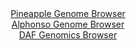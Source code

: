 <div id="Pineapple_Genome_Browser" align="center">
  <a href="https://igv.org/app/?sessionURL=blob:zZJRb9owFIX_i6VWmxQSOyFJE6maUgqUssKAAlurKnISJ7hN7NQ2AYr47_OqTXtZpfKwaZIf7Ktr33OOvz1oiJCUMxAC20SuiRAwgFzxzQxXdUlGuCIShDkuJTGAIDkRhKUEhHuQY6nwfPpZ31wpVcvQsqiqWxVmBTelY.IKv3CGN9JMeWV1eFnihAusuJDWhcANt2jRtDYkwXVt6tmO6VoZVtjCZb3iTHKrJqyIN_q9.FcpLgjjFYmrdanoq4BY69EaMzPHn6LlLEpTIuWQ7AbZeTQcRAunO7_re527.fhqOfeWpzNaMKzWgpyX1e7a9dPobNtpqt5yNH5adLoXJ3aPPA.fTpzL0.62poLIc.SjM8.HKHB0NJRlZPs_udaLHul8vlok8IudTmr_tjeZLa7c52GyeRzbXydv.D4YoOTpWpMA0pXwQwQNB3qGa3utH1t0ZkAY6HQEpyC8fzCAEjh90u33e6B2teYFSPK8fkXHAFxkRICwFUDooyCw3bbfhkGADsYerEX596LtzaeBD.3Itr04p6XSMGexZLU0MWNmk.Zm8XJklsUgcr2dvJ508z6_pLfT6sS.6F1_oxqk0ePgTY70.Ncv1Gbfo.qfkPceIaZKjsVNJ9GPtkE.kMHgxp3M0EvX0bVs2sw6N53ojxG1teHj4sm5qLDS_bqijz.pa7CgmCldaKikCS2p2i11knwDQmQ7Gl6Q8pJrGoEokg_QgAZy4cffkDqHh8N3">Pineapple Genome Browser</a>
</div>
<div id="Alphonso_Genome_Browser" align="center">
  <a href="https://igv.org/app/?sessionURL=blob:zZJbb9owGIb_iyWqTQo5OCQhkdAUWGkpPbPAoKoiJ3GC28RObRMKiP8.F23azSqVi02TfGF_8uH9Hj870GAuCKMgAFC3HN2ygAbEkq0nqKpLfI0qLECQo1JgDXCcY45pikGwAzkSEkX3l.rkUspaBIZBZN2uEC2YLmwdVWjLKFoLPWWVMWBliRLGkWRcGH2OGmaQommvcYLqWldv27pjZEgiA5X1klHBjBrTIl6r..JfpbjAlFU4rlalJIcAscqjMmZ6jr6Es0mYpliIMd6Msl44HoVT.zRanLmDRXRzPovc2cmEFBTJFce9c6e4qvh43IJ98jQYOglzn0iyGdTf8_KuZX89OX2tCceiZ3lW1_VMq_uGhtAMv_5PXatBjux8ctEpCpkRP3SjCa3cF171mygkk857fe81ULJ0pUwA6ZJ7gWVqtulqDnTbb1Orq5mmr.hwRkDw8KgByVH6rLY_7IDc1MoXIPDL6qCOBhjPMAdB2zdNz_J96HS8jun71l7bgRUv_x7aYXTveyYMIXTjnJRSyZzFgtZCR5TqTZrrxfZIlp2LRtwshnAknkNl0nN.9zKdOhvizzstOJz_kSdUDNTzhy9UzX4k1T8x7yNBdJkcq9toa1N3dDb0599ub7vw6jpj2YV3lnN4.i6e49DkjFdIqv2qopY_jWsQJ4hKVWiIIAkpidzMFEW2BoEFbSUuSFnJlImAF8knUzM1yzE__xbU3j_ufwA-">Alphonso Genome Browser</a>
</div>


<div id="DAF_Genomics_Browser" align="center">
  <a href="https://ink-blot.github.io/?sessionURL=blob:tZFra9swFIb_i6D95Kvs2LUhDGdLtqxpxhLcsJQSTuzjWKtteZKcNA357xNex2CjjEEHkpA4l_fVeU5kj0Iy3pCYUMsdWK5LDCJLflhC3VY4hxoliQuoJBpEYIECmwxJfCIFSAXpYqYrS6VaGdt2DoW5w4bXLJOW9CxoTck7VaJONakFNTzxBg7SynitkxXYULUlbyS3IctQStOxW2x2mwPo42ds07fETd1VivWqG21CG8utArRb1uT4.Bcj_0FZL_YmWS2Tvv4aj9N8mFxPk1tvnK7fB2_X6acPqzRYXS7ZrgHVCRzuH4LJdjb2xP5ppqbw5eh_vaAjtlaiuL258N5djh9bJlAO3dC9CmjoeBE5G6TiWachkKwUbuz6RkivDOr75vPVGwR6CoIzEt_dG0QJyB50.t2JqGOrURGJ37qemkG4yFGQ2IwcJ3SjiA780HeiyD0bJ9KJ6pVZTtJFFDo0oTSwtlBr_YJV_QC10J_B1wL5W2e9_xWU3PK1PBY42c4PKyZGn_fOx3ARzLOR8wImg7z4rYKLGpQO_Xg.Q4FKq9XYqF9UvPP9.Ts-">DAF Genomics Browser</a>
</div>
